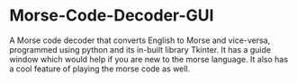 # Morse-Code-Decoder-GUI
A Morse code decoder that converts English to Morse and vice-versa, programmed using python and its in-built library Tkinter. It has a guide window which would help if you are new to the morse language. It also has a cool feature of playing the morse code as well.
